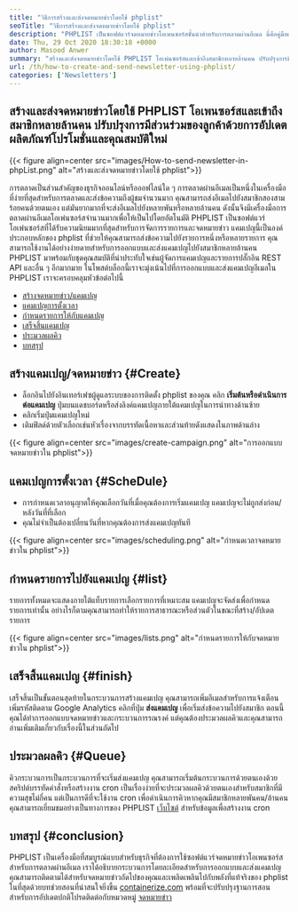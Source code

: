```yaml
---
title: "วิธีการสร้างและส่งจดหมายข่าวโดยใช้ phplist" 
seoTitle: "วิธีการสร้างและส่งจดหมายข่าวโดยใช้ phplist" 
description: "PHPLIST เป็นซอฟต์แวร์จดหมายข่าวโอเพนซอร์สชั้นนำสำหรับการตลาดผ่านอีเมล นี่คือคู่มือผู้เริ่มต้นสำหรับการสร้างและส่งแคมเปญจดหมายข่าว" 
date: Thu, 29 Oct 2020 18:30:18 +0000
author: Masood Anwer
summary: "สร้างและส่งจดหมายข่าวโดยใช้ PHPLIST โอเพ่นซอร์สและเข้าถึงสมาชิกหลายล้านคน ปรับปรุงการมีส่วนร่วมของลูกค้าด้วยการอัปเดตผลิตภัณฑ์โปรโมชั่นและคุณสมบัติใหม่" 
url: /th/how-to-create-and-send-newsletter-using-phplist/
categories: ['Newsletters']
---
```


## สร้างและส่งจดหมายข่าวโดยใช้ PHPLIST โอเพนซอร์สและเข้าถึงสมาชิกหลายล้านคน ปรับปรุงการมีส่วนร่วมของลูกค้าด้วยการอัปเดตผลิตภัณฑ์โปรโมชั่นและคุณสมบัติใหม่

{{< figure align=center src="images/How-to-send-newsletter-in-phpList.png" alt="สร้างและส่งจดหมายข่าวโดยใช้ phplist">}}

การตลาดเป็นส่วนสำคัญของธุรกิจออนไลน์หรือออฟไลน์ใด ๆ การตลาดผ่านอีเมลเป็นหนึ่งในเครื่องมือที่ง่ายที่สุดสำหรับการตลาดและส่งข้อความถึงผู้ชมจำนวนมาก คุณสามารถส่งอีเมลไปยังสมาชิกสองสามร้อยคนด้วยตนเอง แต่มันยากมากที่จะส่งอีเมลไปยังหลายพันหรือหลายล้านคน ดังนั้นจึงมีเครื่องมือการตลาดผ่านอีเมลโอเพ่นซอร์สจำนวนมากเพื่อให้เป็นไปโดยอัตโนมัติ
PHPLIST เป็นซอฟต์แวร์โอเพ่นซอร์สที่ได้รับความนิยมมากที่สุดสำหรับการจัดการรายการและจดหมายข่าว แคมเปญนี้เป็นองค์ประกอบหลักของ phplist ที่ช่วยให้คุณสามารถส่งข้อความไปยังรายการหนึ่งหรือหลายรายการ คุณสามารถใช้งานได้อย่างง่ายดายสำหรับการออกแบบและส่งแคมเปญไปยังสมาชิกหลายล้านคน PHPLIST มาพร้อมกับชุดคุณสมบัติที่น่าประทับใจเช่นผู้จัดการแคมเปญและรายการปลั๊กอิน REST API และอื่น ๆ อีกมากมาย
ในโพสต์บล็อกนี้เราจะมุ่งเน้นไปที่การออกแบบและส่งแคมเปญอีเมลใน PHPLIST เราจะครอบคลุมหัวข้อต่อไปนี้
  * [สร้างจดหมายข่าว/แคมเปญ][2]
  * [แคมเปญการตั้งเวลา][3]
  * [กำหนดรายการให้กับแคมเปญ][4]
  * [เสร็จสิ้นแคมเปญ][5]
  * [ประมวลผลคิว][6]
  * [บทสรุป][7]

## **สร้างแคมเปญ/จดหมายข่าว** {#Create}
  * ล็อกอินไปยังอินเทอร์เฟซผู้ดูแลระบบของการติดตั้ง phplist ของคุณ คลิก **เริ่มต้นหรือดำเนินการต่อแคมเปญ**  ปุ่มบนแดชบอร์ดหรือส่งลิงค์แคมเปญภายใต้แคมเปญในการนำทางด้านซ้าย
  * คลิกเริ่มปุ่มแคมเปญใหม่
  * เติมฟิลด์ด้วยตัวเลือกเช่นหัวเรื่องจากบรรทัดเนื้อหาและส่วนท้ายดังแสดงในภาพด้านล่าง

{{< figure align=center src="images/create-campaign.png" alt="การออกแบบจดหมายข่าวใน phplist">}}


## **แคมเปญการตั้งเวลา** {#ScheDule}
  * การกำหนดเวลาอนุญาตให้คุณเลือกวันที่เมื่อคุณต้องการเริ่มแคมเปญ แคมเปญจะไม่ถูกส่งก่อน/หลังวันที่ที่เลือก
  * คุณไม่จำเป็นต้องเปลี่ยนวันที่หากคุณต้องการส่งแคมเปญทันที

{{< figure align=center src="images/scheduling.png" alt="กำหนดเวลาจดหมายข่าวใน phplist">}}


## **กำหนดรายการไปยังแคมเปญ** {#list}
รายการทั้งหมดจะแสดงภายใต้แท็บรายการเลือกรายการที่เหมาะสม แคมเปญจะจัดส่งเพื่อกำหนดรายการเท่านั้น อย่างไรก็ตามคุณสามารถทำให้รายการสาธารณะหรือส่วนตัวในขณะที่สร้าง/อัปเดตรายการ

{{< figure align=center src="images/lists.png" alt="กำหนดรายการให้กับจดหมายข่าวใน phplist">}}


## **เสร็จสิ้นแคมเปญ** {#finish}
เสร็จสิ้นเป็นขั้นตอนสุดท้ายในกระบวนการสร้างแคมเปญ คุณสามารถเพิ่มอีเมลสำหรับการแจ้งเตือนเพิ่มรหัสติดตาม Google Analytics คลิกที่ปุ่ม **ส่งแคมเปญ**  เพื่อเริ่มส่งข้อความไปยังสมาชิก ตอนนี้คุณได้ทำการออกแบบจดหมายข่าวและกระบวนการรณรงค์ แต่คุณต้องประมวลผลคิวและคุณสามารถอ่านเพิ่มเติมเกี่ยวกับเรื่องนี้ในส่วนถัดไป

## **ประมวลผลคิว** {#Queue}
คิวกระบวนการเป็นกระบวนการที่จะเริ่มส่งแคมเปญ คุณสามารถเริ่มต้นกระบวนการด้วยตนเองด้วยสคริปต์บรรทัดคำสั่งหรือสร้างงาน cron เป็นเรื่องง่ายที่จะประมวลผลคิวด้วยตนเองสำหรับสมาชิกที่มีความสุขไม่กี่คน แต่เป็นการดีที่จะใช้งาน cron เพื่อดำเนินการคิวหากคุณมีสมาชิกหลายพันคน/ล้านคน คุณสามารถเยี่ยมชมอย่างเป็นทางการของ PHPLIST [เว็บไซต์][8] สำหรับข้อมูลเพื่อสร้างงาน cron

## **บทสรุป** {#conclusion}
PHPLIST เป็นเครื่องมือที่สมบูรณ์แบบสำหรับธุรกิจที่ต้องการใช้ซอฟต์แวร์จดหมายข่าวโอเพนซอร์สสำหรับการตลาดผ่านอีเมล เราได้อธิบายกระบวนการโดยละเอียดสำหรับการออกแบบและส่งแคมเปญ คุณสามารถติดตามได้สำหรับจดหมายข่าวถัดไปของคุณและเพลิดเพลินไปกับพลังที่แท้จริงของ phplist
ในที่สุดด้วยบทช่วยสอนที่น่าสนใจยิ่งขึ้น [containerize.com][9] พร้อมที่จะปรับปรุงฐานการสอน สำหรับการอัปเดตปกติโปรดติดต่อกับหมวดหมู่ [จดหมายข่าว][10]

  
[1]: https://products.containerize.com/newsletter/phplist
[2]: #create
[3]: #schedule
[4]: #list
[5]: #finish
[6]: #queue
[7]: #conclusion
[8]: https://www.phplist.org/manual/books/phplist-manual/page/setting-up-your-cron
[9]: https://containerize.com
[10]: https://blog.containerize.com/category/newsletter/
